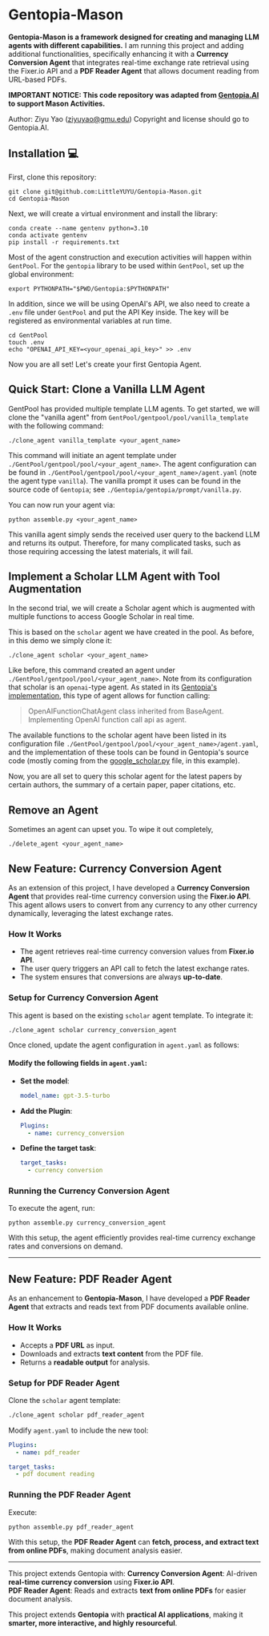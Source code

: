 # Gentopia-Mason

**Gentopia-Mason is a framework designed for creating and managing LLM agents with different capabilities.** I am running this project and adding additional functionalities, specifically enhancing it with a **Currency Conversion Agent** that integrates real-time exchange rate retrieval using the Fixer.io API and a **PDF Reader Agent** that allows document reading from URL-based PDFs.

**IMPORTANT NOTICE: This code repository was adapted from [Gentopia.AI](https://github.com/Gentopia-AI) to support Mason Activities.**

Author: Ziyu Yao (ziyuyao@gmu.edu)
Copyright and license should go to Gentopia.AI.

## Installation 💻
First, clone this repository:
```
git clone git@github.com:LittleYUYU/Gentopia-Mason.git
cd Gentopia-Mason
```
Next, we will create a virtual environment and install the library:
```
conda create --name gentenv python=3.10
conda activate gentenv
pip install -r requirements.txt
```

Most of the agent construction and execution activities will happen within `GentPool`. For the `gentopia` library to be used within `GentPool`, set up the global environment:
```
export PYTHONPATH="$PWD/Gentopia:$PYTHONPATH"
```
In addition, since we will be using OpenAI's API, we also need to create a `.env` file under `GentPool` and put the API Key inside. The key will be registered as environmental variables at run time.
```
cd GentPool
touch .env
echo "OPENAI_API_KEY=<your_openai_api_key>" >> .env
```
Now you are all set! Let's create your first Gentopia Agent.

## Quick Start: Clone a Vanilla LLM Agent
GentPool has provided multiple template LLM agents. To get started, we will clone the "vanilla agent" from `GentPool/gentpool/pool/vanilla_template` with the following command:
```
./clone_agent vanilla_template <your_agent_name> 
```
This command will initiate an agent template under `./GentPool/gentpool/pool/<your_agent_name>`. The agent configuration can be found in `./GentPool/gentpool/pool/<your_agent_name>/agent.yaml` (note the agent type `vanilla`). The vanilla prompt it uses can be found in the source code of `Gentopia`; see `./Gentopia/gentopia/prompt/vanilla.py`.

You can now run your agent via:
```
python assemble.py <your_agent_name>
```
This vanilla agent simply sends the received user query to the backend LLM and returns its output. Therefore, for many complicated tasks, such as those requiring accessing the latest materials, it will fail. 

## Implement a Scholar LLM Agent with Tool Augmentation
In the second trial, we will create a Scholar agent which is augmented with multiple functions to access Google Scholar in real time.

This is based on the `scholar` agent we have created in the pool. As before, in this demo we simply clone it:
```
./clone_agent scholar <your_agent_name> 
```
Like before, this command created an agent under `./GentPool/gentpool/pool/<your_agent_name>`. Note from its configuration that scholar is an `openai`-type agent. As stated in its [Gentopia's implementation](./Gentopia/gentopia/agent/openai), this type of agent allows for function calling:
> OpenAIFunctionChatAgent class inherited from BaseAgent. Implementing OpenAI function call api as agent.

The available functions to the scholar agent have been listed in its configuration file `./GentPool/gentpool/pool/<your_agent_name>/agent.yaml`, and the implementation of these tools can be found in Gentopia's source code (mostly coming from the [google_scholar.py](./Gentopia/gentopia/tools/google_scholar.py) file, in this example).

Now, you are all set to query this scholar agent for the latest papers by certain authors, the summary of a certain paper, paper citations, etc.

## Remove an Agent
Sometimes an agent can upset you. To wipe it out completely,
```
./delete_agent <your_agent_name> 
```

## **New Feature: Currency Conversion Agent**
As an extension of this project, I have developed a **Currency Conversion Agent** that provides real-time currency conversion using the **Fixer.io API**. This agent allows users to convert from any currency to any other currency dynamically, leveraging the latest exchange rates.

### **How It Works**
- The agent retrieves real-time currency conversion values from **Fixer.io API**.
- The user query triggers an API call to fetch the latest exchange rates.
- The system ensures that conversions are always **up-to-date**.

### **Setup for Currency Conversion Agent**
This agent is based on the existing `scholar` agent template. To integrate it:
```
./clone_agent scholar currency_conversion_agent
```
Once cloned, update the agent configuration in `agent.yaml` as follows:

#### **Modify the following fields in `agent.yaml`:**
- **Set the model**:
  ```yaml
  model_name: gpt-3.5-turbo
  ```
- **Add the Plugin**:
  ```yaml
  Plugins:
    - name: currency_conversion
  ```
- **Define the target task**:
  ```yaml
  target_tasks:
    - currency conversion
  ```

### **Running the Currency Conversion Agent**
To execute the agent, run:
```
python assemble.py currency_conversion_agent
```

With this setup, the agent efficiently provides real-time currency exchange rates and conversions on demand.

---

## **New Feature: PDF Reader Agent**
As an enhancement to **Gentopia-Mason**, I have developed a **PDF Reader Agent** that extracts and reads text from PDF documents available online.

### **How It Works**
- Accepts a **PDF URL** as input.
- Downloads and extracts **text content** from the PDF file.
- Returns a **readable output** for analysis.

### **Setup for PDF Reader Agent**
Clone the `scholar` agent template:
```bash
./clone_agent scholar pdf_reader_agent
```
Modify `agent.yaml` to include the new tool:
```yaml
Plugins:
  - name: pdf_reader
```
```yaml
target_tasks:
  - pdf document reading
```

### **Running the PDF Reader Agent**
Execute:
```bash
python assemble.py pdf_reader_agent
```
With this setup, the **PDF Reader Agent** can **fetch, process, and extract text from online PDFs**, making document analysis easier.

---

This project extends Gentopia with:
**Currency Conversion Agent**: AI-driven **real-time currency conversion** using **Fixer.io API**.  
**PDF Reader Agent**: Reads and extracts **text from online PDFs** for easier document analysis.

This project extends **Gentopia** with **practical AI applications**, making it **smarter, more interactive, and highly resourceful**.
